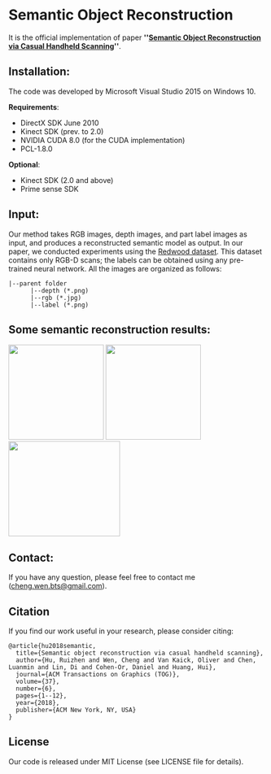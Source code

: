 # Semantic Object Reconstruction
It is the official implementation of paper **''[Semantic Object Reconstruction via Casual Handheld Scanning](https://dl.acm.org/doi/10.1145/3272127.3275024)''**.

## Installation:
The code was developed by Microsoft Visual Studio 2015 on Windows 10.

**Requirements**:
- DirectX SDK June 2010
- Kinect SDK (prev. to 2.0)
- NVIDIA CUDA 8.0 (for the CUDA implementation)
- PCL-1.8.0

**Optional**:
- Kinect SDK (2.0 and above)
- Prime sense SDK

## Input: 
Our method takes RGB images, depth images, and part label images as input, and produces a reconstructed semantic model as output. In our paper, we conducted experiments using the [Redwood dataset](http://redwood-data.org/3dscan/). This dataset contains only RGB-D scans; the labels can be obtained using any pre-trained neural network. All the images are organized as follows:  

```
|--parent folder
      |--depth (*.png)
      |--rgb (*.jpg)
      |--label (*.png)
```

## Some semantic reconstruction results:

<div align="left">
<img src="DepthSensingLabel/SR_Chair.png" height="187" width="187" >
<img src="DepthSensingLabel/SR_Table.png" height="187" width="187" >
<img src="DepthSensingLabel/SR_Motorcycle.png" height="187" width="219" >
 </div>

## Contact:
If you have any question, please feel free to contact me (cheng.wen.bts@gmail.com).

## Citation
If you find our work useful in your research, please consider citing:
```
@article{hu2018semantic,
  title={Semantic object reconstruction via casual handheld scanning},
  author={Hu, Ruizhen and Wen, Cheng and Van Kaick, Oliver and Chen, Luanmin and Lin, Di and Cohen-Or, Daniel and Huang, Hui},
  journal={ACM Transactions on Graphics (TOG)},
  volume={37},
  number={6},
  pages={1--12},
  year={2018},
  publisher={ACM New York, NY, USA}
}
```

## License
Our code is released under MIT License (see LICENSE file for details).
